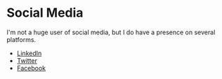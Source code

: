 # Social Media

I'm not a huge user of social media, but I do have a presence on several platforms.

* [LinkedIn](https://www.linkedin.com/in/keiranraine/)
* [Twitter](https://twitter.com/keiranmraine)
* [Facebook](https://www.facebook.com/keiranmraine)
